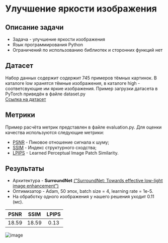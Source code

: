 # Улучшение яркости изображения
## Описание задачи
* Задача - улучшение яркости изображения
* Язык программирования Python
* Ограничений по использованию библиотек и сторонних функций нет

## Датасет
Набор данных содержит содержит 745 примеров тёмных картинок. В каталоге low хранятся тёмные изображения, в каталоге high - соответсвующие им яркие изображения. Пример загрузки датасета в PyTorch приведён в файле dataset.py       
[Ссылка на датасет](https://drive.google.com/file/d/1ThoPb1flnfXDpRIytgBd7_e9Kv_lPnbo/view) 

## Метрики
Пример расчёта метрик представлен в файле evaluation.py. Для оценки качества используются следующие метрики:
* [PSNR](https://ru.wikipedia.org/wiki/Пиковое_отношение_сигнала_к_шуму) - Пиковое отношение сигнала к шуму;
* [SSIM](https://ru.wikipedia.org/wiki/SSIM) - Индекс структурного сходства;
* [LPIPS](https://github.com/richzhang/PerceptualSimilarity#c-about-the-metric) - Learned Perceptual Image Patch Similarity.  

## Результаты
* Архитектура - **SurroundNet** [("SurroundNet: Towards effective low-light image enhancement")](https://linkinghub.elsevier.com/retrieve/pii/S0031320323003035)
* Оптимизатор - Adam, 50 эпох, batch size = 4, learning rate = 1e-5. 
* На обработку одного изображения у нашего решения уходит 0.11 (мс).

|PSNR|SSIM|LPIPS|
:---:|:---:|:---:
18.59|18.59|0.13

![image](https://github.com/YanTszyafen/cv_lab4/assets/41192330/04fa602c-a2fc-4da7-8807-9d1ee0f00c83)

